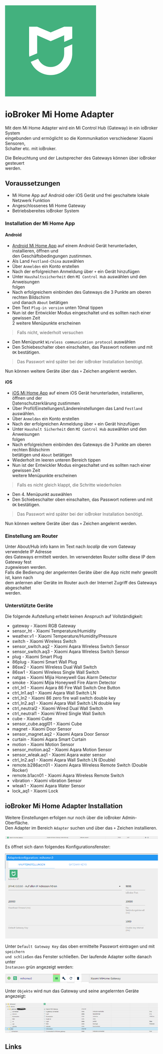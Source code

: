 ![Logo](media/mihome.png)
# ioBroker Mi Home Adapter
Mit dem Mi Home Adapter wird ein Mi Control Hub (Gateway) in ein ioBroker System  
eingebunden und ermöglicht so die Kommunikation verschiedener Xiaomi Sensoren,  
Schalter etc. mit ioBroker.

Die Beleuchtung und der Lautsprecher des Gateways können über ioBroker gesteuert  
werden.

## Voraussetzungen
* Mi Home App auf Android oder iOS Gerät und frei geschaltete lokale Netzwerk Funktion
* Angeschlossenes Mi Home Gateway
* Betriebsbereites ioBroker System

### Installation der Mi Home App

#### Android
* [Android Mi Home App][Android App] auf einem Android Gerät herunterladen, installieren, öffnen und  
den Geschäftsbedingungen zustimmen.
* Als Land `Festland-China` auswählen 
* Über `Anmelden` ein Konto erstellen
* Nach der erfolgreichen Anmeldung über `+` ein Gerät hinzufügen
* Unter `Haushaltssicherheit` den `MI Control Hub` auswählen und den Anweisungen   
folgen
* Nach erfolgreichem einbinden des Gateways die 3 Punkte am oberen rechten Bildschirm   
und danach `About` betätigen
* Den Text `Plug-in version` unten 10mal tippen
* Nun ist der Entwickler Modus eingeschaltet und es sollten nach einer gewissen Zeit   
2 weitere Menüpunkte erscheinen   
>Falls nicht, wiederholt versuchen
* Den Menüpunkt `Wireless communication protocol` auswählen
* Den Schiebeschalter oben einschalten, das Passwort notieren und mit `OK` bestätigen.  
>Das Passwort wird später bei der ioBroker Installation benötigt.

Nun können weitere Geräte über das `+` Zeichen angelernt werden.

#### iOS
* [iOS Mi Home App][ios App] auf einem iOS Gerät herunterladen, installieren, öffnen und der  
Datenschutzerklärung zustimmen
* Über Profil/Einstellungen/Ländereinstellungen das Land `Festland` auswählen. 
* Über `Anmelden` ein Konto erstellen
* Nach der erfolgreichen Anmeldung über `+` ein Gerät hinzufügen
* Unter `Haushalt Sicherheit` den `MI Control Hub` auswählen und den Anweisungen   
folgen
* Nach erfolgreichem einbinden des Gateways die 3 Punkte am oberen rechten Bildschirm   
betätigen und `About` betätigen
* Wiederholt im leeren unteren Bereich tippen 
* Nun ist der Entwickler Modus eingeschaltet und es sollten nach einer gewissen Zeit   
weitere Menüpunkte erscheinen   
> Falls es nicht gleich klappt, die Schritte wiederholen
* Den 4. Menüpunkt auswählen
* Den Schiebeschalter oben einschalten, das Passwort notieren und mit `OK` bestätigen.  
>Das Passwort wird später bei der ioBroker Installation benötigt.

Nun können weitere Geräte über das `+` Zeichen angelernt werden.

### Einstellung am Router
Unter About/Hub info kann im Text nach _localip_ die vom Gateway verwendete IP Adresse   
des Gateways ermittelt werden. Im verwendeten Router sollte diese IP dem Gateway fest   
zugewiesen werden.  
Falls die Bedienung der angelernten Geräte über die App nicht mehr gewollt ist, kann nach   
dem anlernen aller Geräte im Router auch der Internet Zugriff des Gateways abgeschaltet   
werden.


### Unterstützte Geräte
Die folgende Aufstellung erhebt keinen Anspruch auf Vollständigkeit:
- gateway -           Xiaomi RGB Gateway
- sensor_ht -         Xiaomi Temperature/Humidity
- weather.v1 -        Xiaomi Temperature/Humidity/Pressure
- switch -            Xiaomi Wireless Switch
- sensor_switch.aq2 - Xiaomi Aqara Wireless Switch Sensor
- sensor_switch.aq3 - Xiaomi Aqara Wireless Switch Sensor
- plug -              Xiaomi Smart Plug
- 86plug -            Xiaomi Smart Wall Plug
- 86sw2 -             Xiaomi Wireless Dual Wall Switch
- 86sw1 -             Xiaomi Wireless Single Wall Switch
- natgas -            Xiaomi Mijia Honeywell Gas Alarm Detector
- smoke -             Xiaomi Mijia Honeywell Fire Alarm Detector
- ctrl_ln1 -          Xiaomi Aqara 86 Fire Wall Switch One Button
- ctrl_ln1.aq1 -      Xiaomi Aqara Wall Switch LN
- ctrl_ln2 -          Xiaomi 86 zero fire wall switch double key
- ctrl_ln2.aq1 -      Xiaomi Aqara Wall Switch LN double key
- ctrl_neutral2 -     Xiaomi Wired Dual Wall Switch
- ctrl_neutral1 -     Xiaomi Wired Single Wall Switch
- cube -              Xiaomi Cube
- sensor_cube.aqgl01 - Xiaomi Cube
- magnet -            Xiaomi Door Sensor
- sensor_magnet.aq2 - Xiaomi Aqara Door Sensor
- curtain -           Xiaomi Aqara Smart Curtain
- motion -            Xiaomi Motion Sensor
- sensor_motion.aq2 - Xiaomi Aqara Motion Sensor
- sensor_wleak.aq1 -  Xiaomi Aqara water sensor
- ctrl_ln2.aq1 -      Xiaomi Aqara Wall Switch LN (Double)
- remote.b286acn01 -  Xiaomi Aqara Wireless Remote Switch (Double Rocker)
- remote.b1acn01 -    Xiaomi Aqara Wireless Remote Switch
- vibration -         Xiaomi vibration Sensor
- wleak1 -            Xiaomi Aqara Water Sensor
- lock_aq1 -          Xiaomi Lock

## ioBroker Mi Home Adapter Installation
Weitere Einstellungen erfolgen nur noch über die ioBroker Admin-Oberfläche.  
Den Adapter im Bereich `Adapter` suchen und über das `+` Zeichen installieren. 

![Logo](media/Adapter.png)

Es öffnet sich dann folgendes Konfigurationsfenster:

![Logo](media/Adapterconfig1.png)

Unter `Default Gateway Key` das oben ermittelte Passwort eintragen und mit `speichern`  
`und schließen` das Fenster schließen. Der laufende Adapter sollte danach unter   
`Instanzen` grün angezeigt werden:

![Logo](media/Instanz.png)

Unter `Objekte` wird nun das Gateway und seine angelernten Geräte angezeigt:

![Logo](media/Objekte.png)



## Links



[Android App]:(https://play.google.com/store/apps/details?id=com.xiaomi.smarthome)

[iOS App]:(https://itunes.apple.com/de/app/mi-home-xiaomi-smarthome/id957323480?mt=8)
